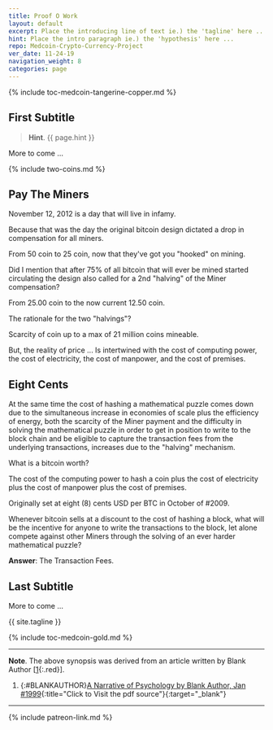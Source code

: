 ```yaml
---
title: Proof O Work 
layout: default
excerpt: Place the introducing line of text ie.) the 'tagline' here ...
hint: Place the intro paragraph ie.) the 'hypothesis' here ...
repo: Medcoin-Crypto-Currency-Project
ver_date: 11-24-19
navigation_weight: 8
categories: page
---
```

{% include toc-medcoin-tangerine-copper.md %}

## First Subtitle

> **Hint**. {{ page.hint }}

More to come ...

{% include two-coins.md %}

## Pay The Miners

November 12, 2012 is a day that will live in infamy.

Because that was the day the original bitcoin design dictated a drop in compensation for all miners.

From 50 coin to 25 coin, now that they've got you "hooked" on mining.

Did I mention that after 75% of all bitcoin that will ever be mined started circulating the design also called for a 2nd "halving" of the Miner compensation?

From 25.00 coin to the now current 12.50 coin.

The rationale for the two "halvings"?

Scarcity of coin up to a max of 21 million coins mineable.

But, the reality of price ... Is intertwined with the cost of computing power, the cost of electricity, the cost of manpower, and the cost of premises.

## Eight Cents

At the same time the cost of hashing a mathematical puzzle comes down due to the simultaneous increase in economies of scale plus the efficiency of energy, both the scarcity of the Miner payment and the difficulty in solving the mathematical puzzle in order to get in position to write to the block chain and be eligible to capture the transaction fees from the underlying transactions, increases due to the "halving" mechanism.

What is a bitcoin worth?

The cost of the computing power to hash a coin plus the cost of electricity plus the cost of manpower plus the cost of premises.

Originally set at eight (8) cents USD per BTC in October of #2009.

Whenever bitcoin sells at a discount to the cost of hashing a block, what will be the incentive for anyone to write the transactions to the block, let alone compete against other Miners through the solving of an ever harder mathematical puzzle?

**Answer**: The Transaction Fees.

## Last Subtitle

More to come ...

{{ site.tagline }}

{% include toc-medcoin-gold.md %}

***

**Note**. The above synopsis was derived from an article written by Blank Author [[1](#BLANKAUTHOR){:.red}].

1. {:#BLANKAUTHOR}[A Narrative of Psychology by Blank Author, Jan #1999](http://cowles.yale.edu/sites/default/files/files/pub/d20/d2069.pdf){:title="Click to Visit the pdf source"}{:target="_blank"}

***

{% include patreon-link.md %}
